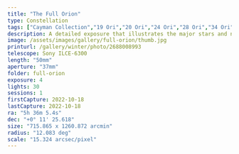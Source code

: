 ```yaml
---
title: "The Full Orion"
type: Constellation
tags: ["Cayman Collection","19 Ori","20 Ori","24 Ori","28 Ori","34 Ori","39 Ori","44 Ori","46 Ori","50 Ori","58 Ori","Al Mankib","Algebar (β Ori)","Betelgeux (α Ori)","Flame Nebula","Great Orion Nebula","Heka (λ Ori)","IC434","M42","M43","Mairan's Nebula","NGC1976","NGC1982","NGC2024","NGC2112","Orion B","Orion Nebula","Part of the constellation Orion (Ori)","The star Alnilam (ε Ori)","The star Alnitak (ζ Ori)","The star Bellatrix (γ Ori)","The star Betelgeuse","The star Hatysa (ι Ori)","The star Meissa","The star Mintaka (δ Ori)","The star Rigel","The star Saif al Jabbar (η Ori)","The star τ Ori"]
description: A detailed exposure that illustrates the major stars and nebulae.
image: /assets/images/gallery/full-orion/thumb.jpg
printurl: /gallery/winter/photo/2688008993
telescope: Sony ILCE-6300
length: "50mm"
aperture: "37mm"
folder: full-orion
exposure: 4
lights: 30
sessions: 1
firstCapture: 2022-10-18
lastCapture: 2022-10-18
ra: "5h 36m 5.4s"
dec: "+0° 11' 25.618"
size: "715.865 x 1260.872 arcmin"
radius: "12.083 deg"
scale: "15.324 arcsec/pixel"
---
```

